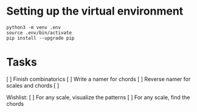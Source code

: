 # Setting up the virtual environment

```
python3 -m venv .env
source .env/bin/activate
pip install --upgrade pip
```

# Tasks
[ ] Finish combinatorics
[ ] Write a namer for chords
[ ] Reverse namer for scales and chords
[ ] 


Wishlist:
[ ] For any scale, visualize the patterns
[ ] For any scale, find the chords